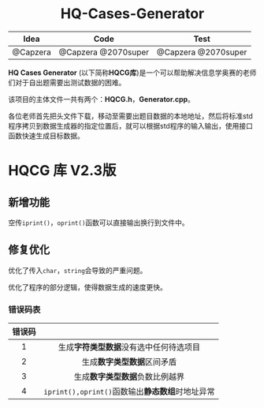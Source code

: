 # <center> HQ-Cases-Generator </center>



|   Idea   |        Code         |        Test         |
| :------: | :-----------------: | :-----------------: |
| @Capzera | @Capzera @2070super | @Capzera @2070super |



**HQ Cases Generator** (以下简称**HQCG库**)是一个可以帮助解决信息学奥赛的老师们对于自出题需要出测试数据的困难。

该项目的主体文件一共有两个：**HQCG.h**，**Generator.cpp**。

各位老师首先把头文件下载，移动至需要出题目数据的本地地址，然后将标准std程序拷贝到数据生成器的指定位置后，就可以根据std程序的输入输出，使用接口函数快速生成目标数据。



# HQCG 库 V2.3版

## 新增功能

空传`iprint()`，`oprint()`函数可以直接输出换行到文件中。

## 修复优化

优化了传入`char`，`string`会导致的严重问题。

优化了程序的部分逻辑，使得数据生成的速度更快。

### 错误码表

| 错误码 |                                                   |
| :----: | :-----------------------------------------------: |
|   1    |     生成**字符类型数据**没有选中任何待选项目      |
|   2    |           生成**数字类型数据**区间矛盾            |
|   3    |         生成**数字类型数据**负数比例越界          |
|   4    | `iprint(),oprint()`函数输出**静态数组**时地址异常 |

